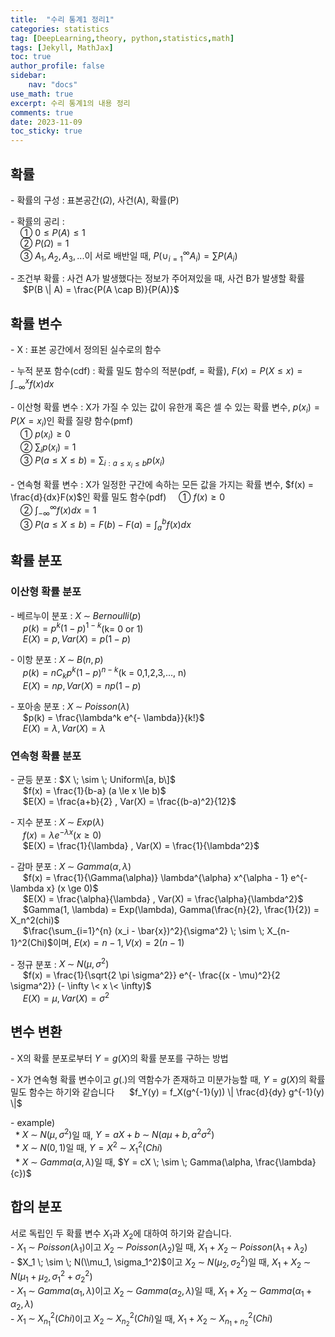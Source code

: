 ```yaml
---
title:  "수리 통계1 정리1"
categories: statistics
tag: [DeepLearning,theory, python,statistics,math]
tags: [Jekyll, MathJax]
toc: true
author_profile: false
sidebar:
    nav: "docs"
use_math: true
excerpt: 수리 통계1의 내용 정리
comments: true
date: 2023-11-09
toc_sticky: true
---
```


## 확률

 \- 확률의 구성 : 표본공간($\Omega$), 사건(A), 확률(P)   

 \- 확률의 공리 :    
&nbsp;&nbsp;&nbsp;&nbsp;① $0 \le P(A) \le 1$    
&nbsp;&nbsp;&nbsp;&nbsp;② $P(\Omega) = 1$   
&nbsp;&nbsp;&nbsp;&nbsp;③ $A_1, A_2, A_3, ...$이 서로 배반일 때, $P(\cup^{\infty}_{i=1} A_i) = \sum P(A_i)$   

 \- 조건부 확률 : 사건 A가 발생했다는 정보가 주어져있을 때, 사건 B가 발생할 확률   
&nbsp;&nbsp;&nbsp;&nbsp; $P(B \| A) = \frac{P(A \cap B)}{P(A)}$   

## 확률 변수

\- X : 표본 공간에서 정의된 실수로의 함수   

\- 누적 분포 함수(cdf) : 확률 밀도 함수의 적분(pdf, = 확률), $F(x) = P(X \le x) = \int_{- \infty}^{x} f(x)dx$   

\- 이산형 확률 변수 : X가 가질 수 있는 값이 유한개 혹은 셀 수 있는 확률 변수, $p(x_i) = P(X = x_i)$인 확률 질량 함수(pmf)   
&nbsp;&nbsp;&nbsp;&nbsp;① $p(x_i) \ge 0$  
&nbsp;&nbsp;&nbsp;&nbsp;② $\sum_i p(x_i) = 1$  
&nbsp;&nbsp;&nbsp;&nbsp;③ $P(a \le X \le b) = \sum_{i:a \le x_i \le b} p(x_i)$ 

\- 연속형 확률 변수 : X가 일정한 구간에 속하는 모든 값을 가지는 확률 변수, $f(x) = \frac{d}{dx}F(x)$인 확률 밀도 함수(pdf)
&nbsp;&nbsp;&nbsp;&nbsp;① $f(x) \ge 0$   
&nbsp;&nbsp;&nbsp;&nbsp;② $\int_{- \infty}^{\infty} f(x) dx = 1$   
&nbsp;&nbsp;&nbsp;&nbsp;③ $P(a \le X \le b) = F(b) - F(a) = \int_{a}^{b} f(x) dx$

## 확률 분포

### 이산형 확률 분포

\- 베르누이 분포 : $X \; \sim \; Bernoulli(p)$   
&nbsp;&nbsp;&nbsp;&nbsp; $p(k)=p^k (1-p)^{1-k}$(k= 0 or 1)   
&nbsp;&nbsp;&nbsp;&nbsp; $E(X)=p, Var(X)=p(1-p)$   

\- 이항 분포 : $X \; \sim \; B(n, p)$   
&nbsp;&nbsp;&nbsp;&nbsp; $p(k) = nC_k p^k (1-p)^{n-k}$(k = 0,1,2,3,..., n)   
&nbsp;&nbsp;&nbsp;&nbsp; $E(X) = np, Var(X) = np(1-p)$

\- 포아송 분포 : $X \; \sim \; Poisson(\lambda)$   
&nbsp;&nbsp;&nbsp;&nbsp; $p(k) = \frac{\lambda^k e^{- \lambda}}{k!}$  
&nbsp;&nbsp;&nbsp;&nbsp; $E(X) = \lambda , Var(X) = \lambda$

### 연속형 확률 분포

\- 균등 분포 : $X \; \sim \; Uniform\[a, b\]$   
&nbsp;&nbsp;&nbsp;&nbsp; $f(x) = \frac{1}{b-a} (a \le x \le b)$  
&nbsp;&nbsp;&nbsp;&nbsp; $E(X) = \frac{a+b}{2} , Var(X) = \frac{(b-a)^2}{12}$   

\- 지수 분포 : $X \; \sim \; Exp(\lambda)$   
&nbsp;&nbsp;&nbsp;&nbsp; $f(x) = \lambda e^{- \lambda x} ( x \ge 0)$  
&nbsp;&nbsp;&nbsp;&nbsp; $E(X) = \frac{1}{\lambda} , Var(X) = \frac{1}{\lambda^2}$   

\- 감마 분포 : $X \; \sim \; Gamma(\alpha, \lambda)$   
&nbsp;&nbsp;&nbsp;&nbsp; $f(x) = \frac{1}{\Gamma(\alpha)} \lambda^{\alpha} x^{\alpha - 1} e^{- \lambda x} (x \ge 0)$  
&nbsp;&nbsp;&nbsp;&nbsp; $E(X) = \frac{\alpha}{\lambda} , Var(X) = \frac{\alpha}{\lambda^2}$   
&nbsp;&nbsp;&nbsp;&nbsp; $Gamma(1, \lambda) = Exp(\lambda), Gamma(\frac{n}{2}, \frac{1}{2}) = X_n^2(chi)$   
&nbsp;&nbsp;&nbsp;&nbsp; $\frac{\sum_{i=1}^{n} (x_i - \bar{x})^2}{\sigma^2} \; \sim \; X_{n-1}^2(Chi)$이며, $E(x) = n-1, V(x) = 2(n-1)$

\- 정규 분포 : $X \; \sim \; N(\mu, \sigma^2)$   
&nbsp;&nbsp;&nbsp;&nbsp; $f(x) = \frac{1}{\sqrt{2 \pi \sigma^2}} e^{- \frac{(x - \mu)^2}{2 \sigma^2}} (- \infty \< x \< \infty)$  
&nbsp;&nbsp;&nbsp;&nbsp; $E(X) = \mu , Var(X) = \sigma^2$   

## 변수 변환

\- X의 확률 분포로부터 $Y = g(X)$의 확률 분포를 구하는 방법

\- X가 연속형 확률 변수이고 $g(.)$의 역함수가 존재하고 미분가능할 때, $Y=g(X)$의 확률 밀도 함수는 하기와 같습니다
&nbsp;&nbsp;&nbsp;&nbsp; $f_Y(y) = f_X(g^{-1}(y)) \| \frac{d}{dy} g^{-1}(y) \|$   

\- example)   
&nbsp;&nbsp;\* $X \; \sim \; N(\mu, \sigma^2)$일 때, $Y = aX + b \; \sim \; N(a \mu + b, a^2 \sigma^2)$   
&nbsp;&nbsp;\* $X \; \sim \; N(0, 1)$일 때, $Y = X^2 \; \sim \; X_1^2(Chi)$   
&nbsp;&nbsp;\* $X \; \sim \; Gamma(\alpha, \lambda)$일 때, $Y = cX \; \sim \; Gamma(\alpha, \frac{\lambda}{c})$   

## 합의 분포
서로 독립인 두 확률 변수 $X_1$과 $X_2$에 대하여 하기와 같습니다.   
\- $X_1 \; \sim \; Poisson(\lambda_1)$이고 $X_2 \; \sim \; Poisson(\lambda_2)$일 때, $X_1 + X_2 \; \sim \; Poisson(\lambda_1 + \lambda_2)$   
\- $X_1 \; \sim \; N(\\mu_1, \sigma_1^2)$이고 $X_2 \; \sim \; N(\mu_2, \sigma_2^2)$일 때, $X_1 + X_2 \; \sim \; N(\mu_1 + \mu_2, \sigma_1^2 + \sigma_2^2)$   
\- $X_1 \; \sim \; Gamma(\alpha_1, \lambda)$이고 $X_2 \; \sim \; Gamma(\alpha_2, \lambda)$일 때, $X_1 + X_2 \; \sim \; Gamma(\alpha_1 + \alpha_2, \lambda)$   
\- $X_1 \; \sim \; X_{n_1}^2(Chi)$이고 $X_2 \; \sim \; X_{n_2}^2(Chi)$일 때, $X_1 + X_2 \; \sim \; X_{n_1 + n_2}^2 (Chi)$   
